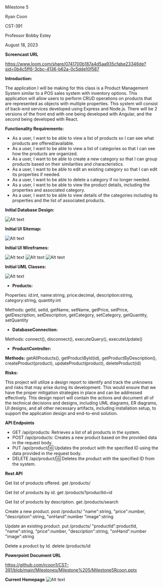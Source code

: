 Milestone 5

Ryan Coon

CST-391

Professor Bobby Estey

August 18, 2023

**Screencast URL**

https://www.loom.com/share/0741700b187a4d5aa935cfabe23346de?sid=0b4c5ff6-3cbc-4136-b62a-0c5dde10f587

**Introduction:**

The application I will be making for this class is a Product Management System similar to a POS sales system with inventory options. This application will allow users to perform CRUD operations on products that are represented as objects with multiple properties. This system will consist of back-end services developed using Express and Node.js. There will be 2 versions of the front end with one being developed with Angular, and the second being developed with React.

**Functionality Requirements:**

- As a user, I want to be able to view a list of products so I can see what products are offered/available.
- As a user, I want to be able to view a list of categories so that I can see how the products are organized.
- As a user, I want to be able to create a new category so that I can group products based on their similarities and characteristics.
- As a user, I want to be able to edit an existing category so that I can edit its properties if needed.
- As a user, I want to be able to delete a category if no longer needed.
- As a user, I want to be able to view the product details, including the properties and associated category.
- As a user, I want to be able to view details of the categories including its properties and the list of associated products.

**Initial Database Design:**

![Alt text](image.png)

**Initial UI Sitemap:**

![Alt text](image-1.png)

**Initial UI Wireframes:**

![Alt text](image-2.png)
![Alt text](image-3.png)
![Alt text](image-4.png)


**Initial UML Classes:**

![Alt text](uml.png)

- **Products:**

Properties: id:int, name:string, price:decimal, description:string, category:string, quantity:int

Methods: getId, setId, getName, setName, getPrice, setPrice, getDescription, setDescription, getCategory, setCategory, getQuantity, setQuantity


- **DatabaseConnection:**

Methods: connect(), disconnect(), executeQuery(), executeUpdate()


- **ProductController:**

**Methods:** getAllProducts(), getProductById(id), getProductByDescription(), createProduct(product), updateProduct(product), deleteProduct(id)


**Risks:**

This project will utilize a design report to identify and track the unknowns and risks that may arise during its development. This would ensure that we have the proper mitigation strategies in place and can be addressed effectively. This design report will contain the actions and document all of the technical decisions and designs, including UML diagrams, ER diagrams, UI designs, and all other necessary artifacts, including installation setup, to support the application design and end-to-end solution.

**API Endpoints**

- GET /api/products: Retrieves a list of all products in the system.
- POST /api/products: Creates a new product based on the provided data in the request body.
- PUT /api/product/:id: Updates the product with the specified ID using the data provided in the request body.
- DELETE /api/product/:id: Deletes the product with the specified ID from the system.

**Rest API**

Get list of products offered.
get /products/

Get list of products by id.
get /products?productId=id

Get list of products by description.
get /products/search

Create a new product.
post /products/
"name":string,
"price":number,
"description":string,
"onHand":number
"image":string

Update an existing product.
put /products/
"productId":productId,
"name":string,
"price":number,
"description":string,
"onHand":number
"image":string

Delete a product by Id.
delete /products/id

**Powerpoint Document URL**

https://github.com/rcoon1/CST-391/blob/main/Milestones/Milestone%205/Milestone5Rcoon.pptx

**Current Homepage**
![Alt text](<Screenshot 2023-08-18 at 8.45.21 PM.png>)
